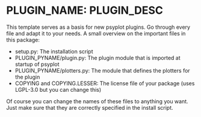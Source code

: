 # PLUGIN_NAME: PLUGIN_DESC

This template serves as a basis for new psyplot plugins. Go through every file
and adapt it to your needs. A small overview on the important files in this
package:

- setup.py: The installation script
- PLUGIN_PYNAME/plugin.py: The plugin module that is imported at startup of
  psyplot
- PLUGIN_PYNAME/plotters.py: The module that defines the plotters for the plugin
- COPYING and COPYING.LESSER: The license file of your package (uses LGPL-3.0
  but you can change this)

Of course you can change the names of these files to anything you want. Just
make sure that they are correctly specified in the install script.
